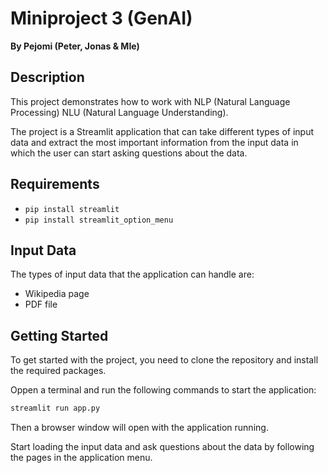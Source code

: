 # Miniproject 3 (GenAI)
**By Pejomi (Peter, Jonas & MIe)**

## Description

This project demonstrates how to work with NLP (Natural Language Processing) NLU (Natural Language Understanding).

The project is a Streamlit application that can take different types of input data and extract the most important information from the input data in which the user can start asking questions about the data.

## Requirements

* `pip install streamlit`
* `pip install streamlit_option_menu`

## Input Data
The types of input data that the application can handle are:

- Wikipedia page
- PDF file

## Getting Started

To get started with the project, you need to clone the repository and install the required packages.

Oppen a terminal and run the following commands to start the application:
```bash
streamlit run app.py
```
Then a browser window will open with the application running.

Start loading the input data and ask questions about the data by following the pages in the application menu.

